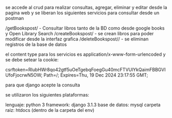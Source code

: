 se accede al crud para realizar consultas, agregar, eliminar y editar desde la pagina web y se liberan los siguientes servicios para consultar desde un postman 

/getBookspost/ - Consultar libros tanto de la BD como desde google books y Open Library Search
/createBookspost/ - se crean libros para poder modificar desde la interfaz grafica
/deleteBookspost/<id>/ - se eliminan registros de la base de datos

el content type para los servicios es application/x-www-form-urlencoded y se debe setear la cookie:

csrftoken=RlubHWr8qo42gtf5uOeTgebqFoegGu40mcFTVUlYkQaimFBBGVIUfoFjocrwN5OW; Path=/; Expires=Thu, 19 Dec 2024 23:17:55 GMT;

para que django acepte la consulta

se utilizaron los siguientes plataformas:

lenguaje: python 3
framework: django 3.1.3
base de datos: mysql
carpeta raiz: htdocs (dentro de la carpeta del env)
